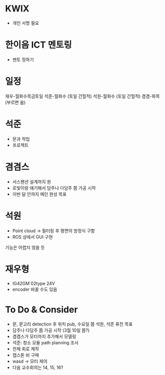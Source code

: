 # KWIX
- 개인 서명 필요

# 한이음 ICT 멘토링
- 멘토 정하기

# 일정
재우-월화수목금토일
석준-월화수 (토일 간헐적)
석원-월화수 (토일 간헐적)
겸겸-화목 (부르면 옴)

# 석준
- 문과 작업
- 프로젝트 

# 겸겸스
- 서스펜션 설계까지 완
- 로빛이랑 얘기해서 담주나 다담주 쯤 가공 시작
- 이번 달 안까지 메인 완성 목표

# 석원
- Point cloud -> 필터링 후 평면의 방정식 구함
- ROS 상에서 GUI 구현

기능은 어렵지 않을 듯

# 재우형
- IG42GM 02type 24V
- encoder 바꿀 수도 있음

# To Do & Consider
- 문, 문고리 detection 후 위치 pub, 수요일 쯤 석원, 석준 퓨전 목표
- 담주나 다담주 쯤 가공 시작 (3월 10일 쯤?)
- 겸겸스가 모터까지 추가해서 모델링
- 석준: 청소 모듈 path planning 조사
- 전체 회로 제작
- 캡스톤 비 구매
- wasd -> 모터 제어
- 다음 교수회의는 14, 15, 16?

